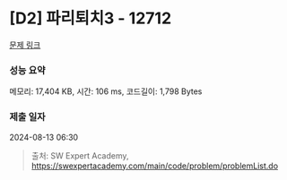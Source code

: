# [D2] 파리퇴치3 - 12712 

[문제 링크](https://swexpertacademy.com/main/code/problem/problemDetail.do?contestProbId=AXuARWAqDkQDFARa) 

### 성능 요약

메모리: 17,404 KB, 시간: 106 ms, 코드길이: 1,798 Bytes

### 제출 일자

2024-08-13 06:30



> 출처: SW Expert Academy, https://swexpertacademy.com/main/code/problem/problemList.do